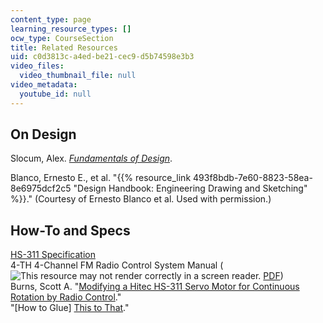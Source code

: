 ```yaml
---
content_type: page
learning_resource_types: []
ocw_type: CourseSection
title: Related Resources
uid: c0d3813c-a4ed-be21-cec9-d5b74598e3b3
video_files:
  video_thumbnail_file: null
video_metadata:
  youtube_id: null
---
```


On Design
---------

Slocum, Alex. [_Fundamentals of Design_](http://pergatory.mit.edu/resources/FUNdaMENTALS.html).

Blanco, Ernesto E., et al. "{{% resource_link 493f8bdb-7e60-8823-58ea-8e6975dcf2c5 "Design Handbook: Engineering Drawing and Sketching" %}}." (Courtesy of Ernesto Blanco et al. Used with permission.)

How-To and Specs
----------------

[HS-311 Specification](https://www.servocity.com/hs-311-servo/)  
4-TH 4-Channel FM Radio Control System Manual (![This resource may not render correctly in a screen reader.](/images/inacessible.gif) [PDF](http://www.towerhobbies.com/products/pdf/towj41.pdf))  
Burns, Scott A. "[Modifying a Hitec HS-311 Servo Motor for Continuous Rotation by Radio Control](http://www.ge.uiuc.edu/s-burns/HS311hack/)."  
"\[How to Glue\] [This to That](http://www.thistothat.com/)."